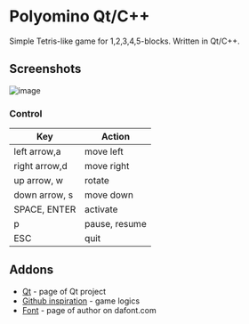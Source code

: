 # Polyomino Qt/C++
Simple Tetris-like game for 1,2,3,4,5-blocks. Written in Qt/C++.

## Screenshots
![image](https://user-images.githubusercontent.com/28188300/220647627-86142c77-d9e4-4ff4-b86c-60aec208cba5.gif)

### Control

|     Key       | Action        |
| ------------- | ------------- |
| left arrow,a             | move left  |
| right arrow,d             | move right  |
| up arrow, w             | rotate  |
| down arrow, s        | move down  |
| SPACE, ENTER             | activate  |
| p           | pause, resume  |
| ESC           | quit  |

## Addons
* [Qt](https://www.qt.io/) - page of Qt project
* [Github inspiration](https://github.com/OneLoneCoder/Javidx9/blob/master/SimplyCode/OneLoneCoder_Tetris.cpp) - game logics
* [Font](https://www.dafont.com/craftron-gaming.d6128) - page of author on dafont.com
